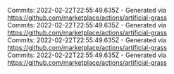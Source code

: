Commits: 2022-02-22T22:55:49.635Z - Generated via https://github.com/marketplace/actions/artificial-grass
<br>
Commits: 2022-02-22T22:55:49.635Z - Generated via https://github.com/marketplace/actions/artificial-grass
<br>
Commits: 2022-02-22T22:55:49.635Z - Generated via https://github.com/marketplace/actions/artificial-grass
<br>
Commits: 2022-02-22T22:55:49.635Z - Generated via https://github.com/marketplace/actions/artificial-grass
<br>

